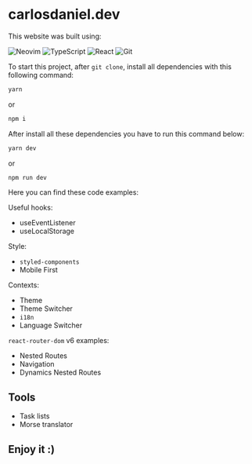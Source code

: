 # carlosdaniel.dev



This website was built using:

![Neovim](https://img.shields.io/badge/NeoVim-%2357A143.svg?&style=for-the-badge&logo=neovim&logoColor=white) ![TypeScript](https://img.shields.io/badge/typescript-%23007ACC.svg?style=for-the-badge&logo=typescript&logoColor=white) ![React](https://img.shields.io/badge/react-%2320232a.svg?style=for-the-badge&logo=react&logoColor=%2361DAFB) ![Git](https://img.shields.io/badge/git-%23F05033.svg?style=for-the-badge&logo=git&logoColor=white)

To start this project, after `git clone`, install all dependencies with this following command:
```bash
yarn
```
or
```bash
npm i
```

After install all these dependencies you have to run this command below:
```bash
yarn dev
```
or
```bash
npm run dev
```

Here you can find these code examples:

Useful hooks: 
- useEventListener
- useLocalStorage

Style:
- `styled-components`
- Mobile First

Contexts:
- Theme
- Theme Switcher
- `i18n`
- Language Switcher


`react-router-dom` v6 examples:
- Nested Routes
- Navigation
- Dynamics Nested Routes



## Tools

- Task lists
- Morse translator


## Enjoy it :)
